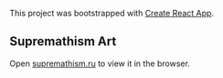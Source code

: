 This project was bootstrapped with [Create React App](https://github.com/facebook/create-react-app).

## Supremathism Art
Open [supremathism.ru](https://supremathism.ru) to view it in the browser.
